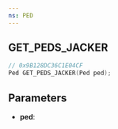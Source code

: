 ```yaml
---
ns: PED
---
```

## GET_PEDS_JACKER

```c
// 0x9B128DC36C1E04CF
Ped GET_PEDS_JACKER(Ped ped);
```

## Parameters
* **ped**:

